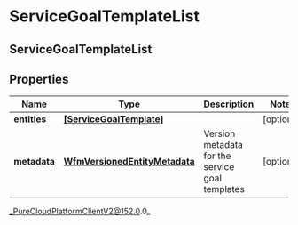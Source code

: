 # ServiceGoalTemplateList

## ServiceGoalTemplateList

## Properties

|Name | Type | Description | Notes|
|------------ | ------------- | ------------- | -------------|
| **entities** | [**[ServiceGoalTemplate]**](ServiceGoalTemplate) |  | [optional] |
| **metadata** | [**WfmVersionedEntityMetadata**](WfmVersionedEntityMetadata) | Version metadata for the service goal templates | [optional] |



_PureCloudPlatformClientV2@152.0.0_
